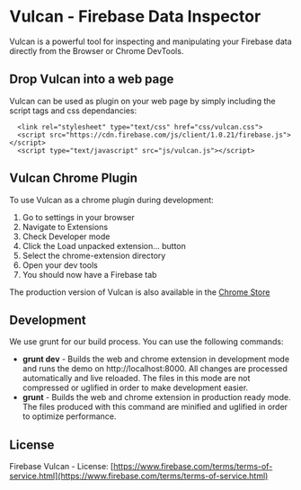 # Vulcan - Firebase Data Inspector
Vulcan is a powerful tool for inspecting and manipulating your Firebase data directly from the Browser or Chrome DevTools.

## Drop Vulcan into a web page
Vulcan can be used as plugin on your web page by simply including the script tags and css dependancies:

```
  <link rel="stylesheet" type="text/css" href="css/vulcan.css">
  <script src="https://cdn.firebase.com/js/client/1.0.21/firebase.js"></script>
  <script type="text/javascript" src="js/vulcan.js"></script>
```

## Vulcan Chrome Plugin
To use Vulcan as a chrome plugin during development:

1. Go to settings in your browser
2. Navigate to Extensions
3. Check Developer mode
4. Click the Load unpacked extension... button
5. Select the chrome-extension directory
6. Open your dev tools
7. You should now have a Firebase tab

The production version of Vulcan is also available in the [Chrome Store](https://chrome.google.com/webstore/detail/vulcan-by-firebase/oippbnlmebalopjbkemajgfbglcjhnbl?utm_source=chrome-ntp-icon)


## Development
We use grunt for our build process. You can use the following commands:

- **grunt dev** - Builds the web and chrome extension in development mode and runs the demo on http://localhost:8000. All changes are processed automatically and live reloaded. The files in this mode are not compressed or uglified in order to make development easier.
- **grunt** - Builds the web and chrome extension in production ready mode. The files produced with this command are minified and uglified in order to optimize performance.


## License
Firebase Vulcan - License: [https://www.firebase.com/terms/terms-of-service.html](https://www.firebase.com/terms/terms-of-service.html)